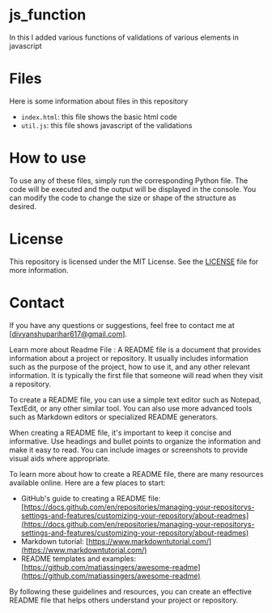 # js_function
In this I added various functions of validations of various elements in javascript 

# Files
Here is some information about files in this repository

* `index.html`: this file shows the basic html code
* `util.js`: this file shows javascript of the validations

# How to use
To use any of these files, simply run the corresponding Python file. The code will be executed and the output will be displayed in the console. You can modify the code to change the size or shape of the structure as desired.

# License
This repository is licensed under the MIT License. See the [LICENSE](https://en.wikipedia.org/wiki/MIT_License) file for more information.

# Contact
If you have any questions or suggestions, feel free to contact me at \[divyanshuparihar617@gmail.com\].

Learn more about Readme File : A README file is a document that provides information about a project or repository. It usually includes information such as the purpose of the project, how to use it, and any other relevant information. It is typically the first file that someone will read when they visit a repository.

To create a README file, you can use a simple text editor such as Notepad, TextEdit, or any other similar tool. You can also use more advanced tools such as Markdown editors or specialized README generators.

When creating a README file, it's important to keep it concise and informative. Use headings and bullet points to organize the information and make it easy to read. You can include images or screenshots to provide visual aids where appropriate.

To learn more about how to create a README file, there are many resources available online. Here are a few places to start:

* GitHub's guide to creating a README file: [https://docs.github.com/en/repositories/managing-your-repositorys-settings-and-features/customizing-your-repository/about-readmes](https://docs.github.com/en/repositories/managing-your-repositorys-settings-and-features/customizing-your-repository/about-readmes)
* Markdown tutorial: [https://www.markdowntutorial.com/](https://www.markdowntutorial.com/)
* README templates and examples: [https://github.com/matiassingers/awesome-readme](https://github.com/matiassingers/awesome-readme)

By following these guidelines and resources, you can create an effective README file that helps others understand your project or repository.



